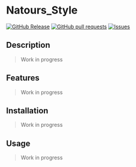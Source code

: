 # Natours_Style
[![GitHub Release](https://img.shields.io/github/release/zjayers/natours_style.svg?style=flat)](https://github.com/zjayers/natours_style/releases)
[![GitHub pull requests](https://img.shields.io/github/issues-pr/zjayers/natours_style.svg?style=flat)](https://github.com/zjayers/natours_style/pulls)
[![Issues](https://img.shields.io/github/issues-raw/zjayers/natours_style.svg?maxAge=25000)](https://github.com/zjayers/natours_style/issues)

## Description

> Work in progress

## Features

> Work in progress

## Installation

> Work in progress

## Usage

> Work in progress
